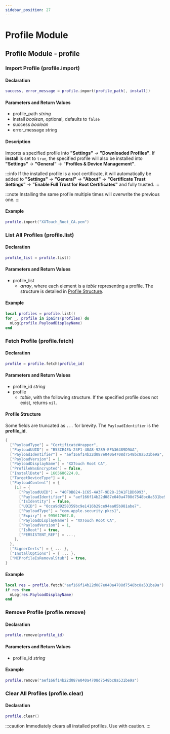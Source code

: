 ```yaml
---
sidebar_position: 27
---
```


# Profile Module

## Profile Module - profile

### Import Profile \(**profile\.import**\)

#### Declaration

```lua
success, error_message = profile.import(profile_path[, install])
```

#### Parameters and Return Values

- profile_path *string*
- install *boolean*, optional, defaults to `false`
- success *boolean*
- error_message *string*

#### Description

Imports a specified profile into **"Settings"** → **"Downloaded Profiles"**.
If **install** is set to `true`, the specified profile will also be installed into **"Settings"** → **"General"** → **"Profiles & Device Management"**.

:::info
If the installed profile is a root certificate, it will automatically be added to **"Settings"** → **"General"** → **"About"** → **"Certificate Trust Settings"** → **"Enable Full Trust for Root Certificates"** and fully trusted.
:::

:::note
Installing the same profile multiple times will overwrite the previous one.
:::

#### Example

```lua title="profile.import"
profile.import("XXTouch_Root_CA.pem")
```

### List All Profiles \(**profile.list**\)

#### Declaration

```lua
profile_list = profile.list()
```

#### Parameters and Return Values

- profile_list
  - *array*, where each element is a *table* representing a profile. The structure is detailed in [Profile Structure](#profile-structure).

#### Example

```lua title="profile.list"
local profiles = profile.list()
for _, profile in ipairs(profiles) do
  nLog(profile.PayloadDisplayName)
end
```

### Fetch Profile \(**profile.fetch**\)

#### Declaration

```lua
profile = profile.fetch(profile_id)
```

#### Parameters and Return Values

- profile_id *string*
- profile
  - *table*, with the following structure. If the specified profile does not exist, returns `nil`.

#### Profile Structure

Some fields are truncated as `...` for brevity.
The `PayloadIdentifier` is the **profile_id**.

```lua
{
  ["PayloadType"] = "CertificateWrapper",
  ["PayloadUUID"] = "B53CE4EA-23F1-48A8-9289-EFA36489D9AA",
  ["PayloadIdentifier"] = "aef166f14b22d087e040a4708d7548bc8a531be9a",  -- profile_id
  ["PayloadVersion"] = 1,
  ["PayloadDisplayName"] = "XXTouch Root CA",
  ["ProfileWasEncrypted"] = false,
  ["InstallDate"] = 1665686224.0,
  ["TargetDeviceType"] = 0,
  ["PayloadContent"] = {
    [1] = {
      ["PayloadUUID"] = "40F0B824-1C65-4A3F-9D28-23A1F1BD6993",
      ["PayloadIdentifier"] = "aef166f14b22d087e040a4708d7548bc8a531be9a",
      ["IsIdentity"] = false,
      ["UDID"] = "0cca9d9258359bc9e1416b29ce94aa05b981abe7",
      ["PayloadType"] = "com.apple.security.pkcs1",
      ["Expiry"] = 995617667.0,
      ["PayloadDisplayName"] = "XXTouch Root CA",
      ["PayloadVersion"] = 1,
      ["IsRoot"] = true,
      ["PERSISTENT_REF"] = ...,
    },
  },
  ["SignerCerts"] = { ... },
  ["InstallOptions"] = { ... },
  ["MCProfileIsRemovalStub"] = true,
}
```

#### Example

```lua title="profile.fetch"
local res = profile.fetch("aef166f14b22d087e040a4708d7548bc8a531be9a")
if res then
  nLog(res.PayloadDisplayName)
end
```

### Remove Profile \(**profile.remove**\)

#### Declaration

```lua
profile.remove(profile_id)
```

#### Parameters and Return Values

- profile_id *string*

#### Example

```lua title="profile.remove"
profile.remove("aef166f14b22d087e040a4708d7548bc8a531be9a")
```

### Clear All Profiles \(**profile.clear**\)

#### Declaration

```lua
profile.clear()
```

:::caution
Immediately clears all installed profiles. Use with caution.
:::
